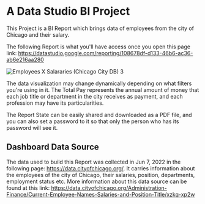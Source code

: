 # A Data Studio BI Project

This Project is a BI Report which brings data of employees from the city of Chicago and their salary.

The following Report is what you'll have access once you open this page link: https://datastudio.google.com/reporting/108678df-d133-46b6-ac36-ab6e216aa280

![Employees X Salararies (Chicago City DB) 3](https://user-images.githubusercontent.com/87951323/174862020-97fe9f10-cd34-43b7-9a26-4b9cf1b741a9.png)

The data visualization may change dynamically depending on what filters you're using in it. The Total Pay represents the annual amount of money that each job title or department in the city receives as payment, and each profession may have its particularities.

The Report State can be easily shared and downloaded as a PDF file, and you can also set a password to it so that only the person who has its password will see it.

## Dashboard Data Source

The data used to build this Report was collected in Jun 7, 2022 in the following page: https://data.cityofchicago.org/. It carries information about the employees of the city of Chicago, their salaries, position, departments, employment status etc. More information about this data source can be found at this link: https://data.cityofchicago.org/Administration-Finance/Current-Employee-Names-Salaries-and-Position-Title/xzkq-xp2w
